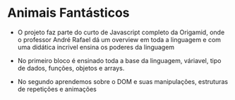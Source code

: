 # Animais Fantásticos

- O projeto faz parte do curto de Javascript completo da Origamid, onde o professor André Rafael dá um overview em toda a linguagem e com uma didática incrivel ensina os poderes da linguagem

- No primeiro bloco é ensinado toda a base da linguagem, váriavel, tipo de dados, funções, objetos e arrays.
- No segundo aprendemos sobre o DOM e suas manipulações, estruturas de repetições e animações